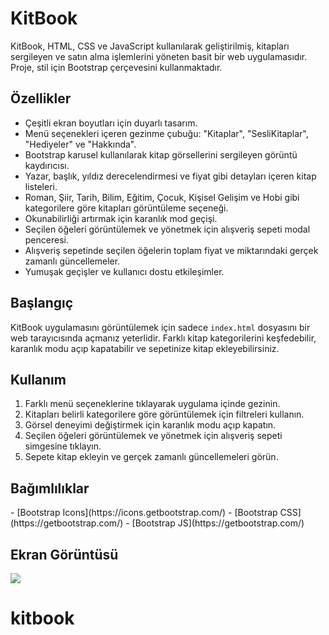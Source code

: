 <h1>KitBook</h1>

KitBook, HTML, CSS ve JavaScript kullanılarak geliştirilmiş, kitapları sergileyen ve satın alma işlemlerini yöneten basit bir web uygulamasıdır. Proje, stil için Bootstrap çerçevesini kullanmaktadır.

<h2>Özellikler</h2>

- Çeşitli ekran boyutları için duyarlı tasarım.
- Menü seçenekleri içeren gezinme çubuğu: "Kitaplar", "SesliKitaplar", "Hediyeler" ve "Hakkında".
- Bootstrap karusel kullanılarak kitap görsellerini sergileyen görüntü kaydırıcısı.
- Yazar, başlık, yıldız derecelendirmesi ve fiyat gibi detayları içeren kitap listeleri.
- Roman, Şiir, Tarih, Bilim, Eğitim, Çocuk, Kişisel Gelişim ve Hobi gibi kategorilere göre kitapları görüntüleme seçeneği.
- Okunabilirliği artırmak için karanlık mod geçişi.
- Seçilen öğeleri görüntülemek ve yönetmek için alışveriş sepeti modal penceresi.
- Alışveriş sepetinde seçilen öğelerin toplam fiyat ve miktarındaki gerçek zamanlı güncellemeler.
- Yumuşak geçişler ve kullanıcı dostu etkileşimler.

<h2>Başlangıç</h2>

KitBook uygulamasını görüntülemek için sadece `index.html` dosyasını bir web tarayıcısında açmanız yeterlidir. Farklı kitap kategorilerini keşfedebilir, karanlık modu açıp kapatabilir ve sepetinize kitap ekleyebilirsiniz.

<h2>Kullanım</h2>

1. Farklı menü seçeneklerine tıklayarak uygulama içinde gezinin.
2. Kitapları belirli kategorilere göre görüntülemek için filtreleri kullanın.
3. Görsel deneyimi değiştirmek için karanlık modu açıp kapatın.
4. Seçilen öğeleri görüntülemek ve yönetmek için alışveriş sepeti simgesine tıklayın.
5. Sepete kitap ekleyin ve gerçek zamanlı güncellemeleri görün.

<h2>Bağımlılıklar</h2>
- [Bootstrap Icons](https://icons.getbootstrap.com/)
- [Bootstrap CSS](https://getbootstrap.com/)
- [Bootstrap JS](https://getbootstrap.com/)

<h2>Ekran Görüntüsü</h2>

![](kitbook.gif)
# kitbook
